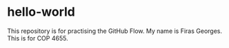 # hello-world
This repository is for practising the GitHub Flow. My name is Firas Georges. This is for COP 4655.
